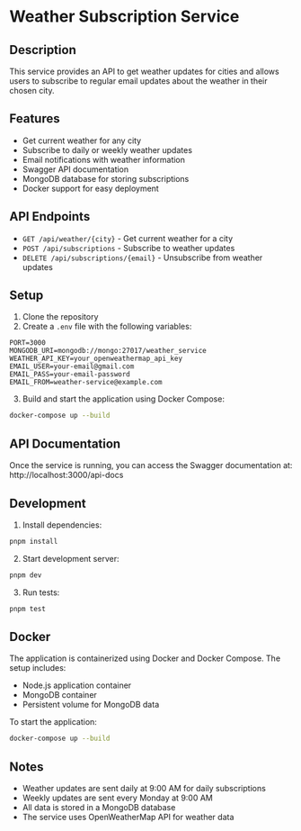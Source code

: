# Weather Subscription Service

## Description

This service provides an API to get weather updates for cities and allows users to subscribe to regular email updates about the weather in their chosen city.

## Features

- Get current weather for any city
- Subscribe to daily or weekly weather updates
- Email notifications with weather information
- Swagger API documentation
- MongoDB database for storing subscriptions
- Docker support for easy deployment

## API Endpoints

- `GET /api/weather/{city}` - Get current weather for a city
- `POST /api/subscriptions` - Subscribe to weather updates
- `DELETE /api/subscriptions/{email}` - Unsubscribe from weather updates

## Setup

1. Clone the repository
2. Create a `.env` file with the following variables:

```
PORT=3000
MONGODB_URI=mongodb://mongo:27017/weather_service
WEATHER_API_KEY=your_openweathermap_api_key
EMAIL_USER=your-email@gmail.com
EMAIL_PASS=your-email-password
EMAIL_FROM=weather-service@example.com
```

3. Build and start the application using Docker Compose:

```sh
docker-compose up --build
```

## API Documentation

Once the service is running, you can access the Swagger documentation at:
http://localhost:3000/api-docs

## Development

1. Install dependencies:
```sh
pnpm install
```

2. Start development server:
```sh
pnpm dev
```

3. Run tests:
```sh
pnpm test
```

## Docker

The application is containerized using Docker and Docker Compose. The setup includes:
- Node.js application container
- MongoDB container
- Persistent volume for MongoDB data

To start the application:
```sh
docker-compose up --build
```

## Notes

- Weather updates are sent daily at 9:00 AM for daily subscriptions
- Weekly updates are sent every Monday at 9:00 AM
- All data is stored in a MongoDB database
- The service uses OpenWeatherMap API for weather data
